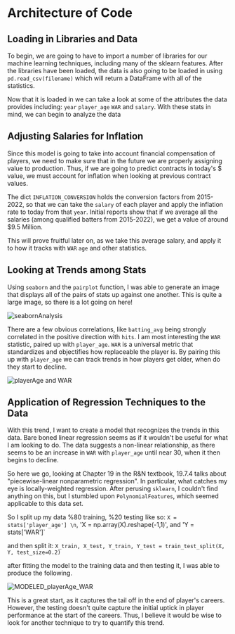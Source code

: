 # Architecture of Code

## Loading in Libraries and Data

To begin, we are going to have to import a number of libraries for our machine learning techniques, including many of the sklearn features. After the libraries have been loaded, the data is also going to be loaded in using `pd.read_csv(filename)` which will return a DataFrame with all of the statistics. 

Now that it is loaded in we can take a look at some of the attributes the data provides including: `year` `player_age` `WAR` and ` salary `. With these stats in mind, we can begin to analyze the data

## Adjusting Salaries for Inflation

Since this model is going to take into account financial compensation of players, we need to make sure that in the future we are properly assigning value to production. Thus, if we are going to predict contracts in today's $ value, we must account for inflation when looking at previous contract values.

The dict `INFLATION_CONVERSION` holds the conversion factors from 2015-2022, so that we can take the `salary` of each player and apply the inflation rate to today from that `year`. Initial reports show that if we average all the salaries (among qualified batters from 2015-2022), we get a value of around $9.5 Million.

This will prove fruitful later on, as we take this average salary, and apply it to how it tracks with `WAR` `age` and other statistics.

## Looking at Trends among Stats

Using `seaborn` and the `pairplot` function, I was able to generate an image that displays all of the pairs of stats up against one another. This is quite a large image, so there is a lot going on here!

![seabornAnalysis](https://github.com/eackerm2/MLB-Contract-AI-ML-Project/assets/122949257/d8d4a531-d0b0-4148-8bb4-c14a994cfeab)

There are a few obvious correlations, like `batting_avg` being strongly correlated in the positive direction with `hits`. I am most interesting the `WAR` statistic, paired up with `player_age`. `WAR` is a universal metric that standardizes and objectifies how replaceable the player is. By pairing this up with `player_age` we can track trends in how players get older, when do they start to decline.

![playerAge and WAR](https://github.com/eackerm2/MLB-Contract-AI-ML-Project/assets/122949257/8f6fa833-3a57-4de0-b6ac-8fe3813f3795)

## Application of Regression Techniques to the Data

With this trend, I want to create a model that recognizes the trends in this data. Bare boned linear regression seems as if it wouldn't be useful for what I am looking to do. The data suggests a non-linear relationship, as there seems to be an increase in `WAR` with `player_age` until near 30, when it then begins to decline.

So here we go, looking at Chapter 19 in the R&N textbook, 19.7.4 talks about "piecewise-linear nonparametric regression". In particular, what catches my eye is locally-weighted regression. After perusing `sklearn`, I couldn't find anything on this, but I stumbled upon `PolynomialFeatures`, which seemed applicable to this data set. 

So I split up my data %80 training, %20 testing like so: 
`X = stats['player_age'] \n`,
'X = np.array(X).reshape(-1,1)', and
'Y = stats['WAR']`

and then split it: `X_train, X_test, Y_train, Y_test = train_test_split(X, Y, test_size=0.2)`

after fitting the model to the training data and then testing it, I was able to produce the following.

![MODELED_playerAge_WAR](https://github.com/eackerm2/MLB-Contract-AI-ML-Project/assets/122949257/705ae5bf-2dd0-4676-a896-a996d08a318d)

This is a great start, as it captures the tail off in the end of player's careers. However, the testing doesn't quite capture the initial uptick in player performance at the start of the careers. Thus, I believe it would be wise to look for another technique to try to quantify this trend.
